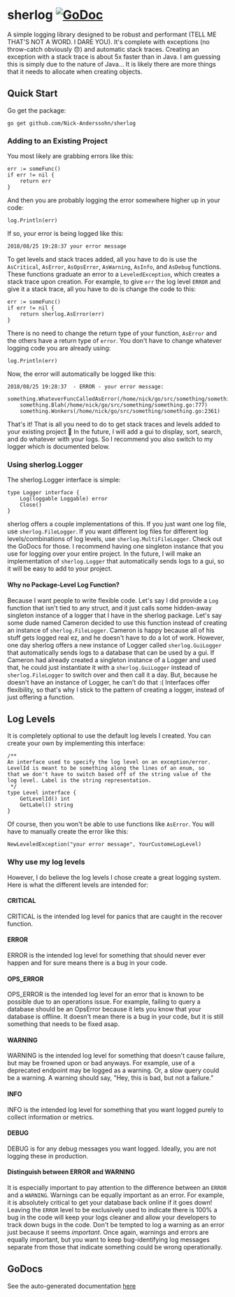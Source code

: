 # sherlog [![GoDoc](https://godoc.org/github.com/Nick-Anderssohn/sherlog?status.svg)](https://godoc.org/github.com/Nick-Anderssohn/sherlog)
A simple logging library designed to be robust and performant (TELL ME THAT'S NOT A WORD. I DARE YOU). It's complete
with exceptions (no throw-catch obviously :disappointed:) and automatic stack traces. Creating an exception
with a stack trace is about 5x faster than in Java. I am guessing this is simply due to the nature of Java...
It is likely there are more things that it needs to allocate when creating objects.

## Quick Start
Go get the package:
```
go get github.com/Nick-Anderssohn/sherlog
```
### Adding to an Existing Project
You most likely are grabbing errors like this:
```
err := someFunc()
if err != nil {
    return err
}
```
And then you are probably logging the error somewhere higher up in your code:
```
log.Println(err)
```
If so, your error is being logged like this:
```
2018/08/25 19:28:37 your error message
```
To get levels and stack traces added, all you have to do is use the `AsCritical`, `AsError`, `AsOpsError`, `AsWarning`, `AsInfo`, and `AsDebug`
functions. These functions graduate an error to a `LeveledException`, which creates a stack trace upon creation. For example, to give 
`err` the log level `ERROR` and give it a stack trace, all you have to do is change the code to this:
```
err := someFunc()
if err != nil {
    return sherlog.AsError(err)
}
```
There is no need to change the return type of your function, `AsError` and the others have a return type of `error`. You don't have to change
whatever logging code you are already using:
```
log.Println(err)
```
Now, the error will automatically be logged like this:
```
2018/08/25 19:28:37  - ERROR - your error message:
	something.WhateverFuncCalledAsError(/home/nick/go/src/something/something.go:57)
	something.Blah(/home/nick/go/src/something/something.go:777)
	something.Wonkers(/home/nick/go/src/something/something.go:2361)
```
That's it! That is all you need to do to get stack traces and levels added to your existing project :slightly_smiling_face:
In the future, I will add a gui to display, sort, search, and do whatever with your logs. So I recommend you also switch to my logger
which is documented below.

### Using sherlog.Logger
The sherlog.Logger interface is simple:
```
type Logger interface {
	Log(loggable Loggable) error
	Close()
}
```
sherlog offers a couple implementations of this. If you just want one log file, use `sherlog.FileLogger`. If you want different log files
for different log levels/combinations of log levels, use `sherlog.MultiFileLogger`. Check out the GoDocs for those. I recommend having one singleton
instance that you use for logging over your entire project. In the future, I will make an implementation of `sherlog.Logger` that automatically
sends logs to a gui, so it will be easy to add to your project.

#### Why no Package-Level Log Function?
Because I want people to write flexible code. Let's say I did provide a `Log` function that isn't tied to any struct, and it just calls
some hidden-away singleton instance of a logger that I have in the sherlog package. Let's say some dude named Cameron decided to use this 
function instead of creating an instance of `sherlog.FileLogger`. Cameron is happy because all of his stuff gets logged real ez, and he doesn't
have to do a lot of work. However, one day sherlog offers a new instance of Logger called `sherlog.GuiLogger` that automatically sends logs
to a database that can be used by a gui. If Cameron had already created a singleton instance of a Logger and used that, he could just instantiate
it with a `sherlog.GuiLogger` instead of `sherlog.FileLogger` to switch over and then call it a day. But, because he doesn't have an instance of Logger, he can't do that :( Interfaces
offer flexibility, so that's why I stick to the pattern of creating a logger, instead of just offering a function.

## Log Levels
It is completely optional to use the default log levels I created. You can create your own by implementing this interface:
```
/**
An interface used to specify the log level on an exception/error.
LevelId is meant to be something along the lines of an enum, so
that we don't have to switch based off of the string value of the
log level. Label is the string representation.
 */
type Level interface {
	GetLevelId() int
	GetLabel() string
}
```
Of course, then you won't be able to use functions like `AsError`. You will have to manually create the error like this:
```
NewLeveledException("your error message", YourCustomeLogLevel)
```
### Why use my log levels
However, I do believe the log levels I chose create a great logging system. Here is what the different levels are intended for:

#### CRITICAL
CRITICAL is the intended log level for panics that are caught in the recover function.

#### ERROR
ERROR is the intended log level for something that should never ever happen and for sure
means there is a bug in your code.

#### OPS_ERROR
OPS_ERROR is the intended log level for an error that is known to be possible due to an operations issue.
For example, failing to query a database should be an OpsError because it lets you know that your database is
offline. It doesn't mean there is a bug in your code, but it is still something that needs to be fixed asap.

#### WARNING
WARNING is the intended log level for something that doesn't cause failure, but may be frowned
upon or bad anyways. For example, use of a deprecated endpoint may be logged as a warning. Or, a slow query could be a 
warning. A warning should say, "Hey, this is bad, but not a failure."

#### INFO
INFO is the intended log level for something that you want logged purely to collect information or metrics.

#### DEBUG
DEBUG is for any debug messages you want logged. Ideally, you are not logging these in production.

#### Distinguish between ERROR and WARNING
It is especially important to pay attention to the difference between an `ERROR` and a `WARNING`. Warnings can be equally
important as an error. For example, it is absolutely critical to get your database back online if it goes down! Leaving the
`ERROR` level to be exclusively used to indicate there is 100% a bug in the code will keep your logs cleaner and allow your
developers to track down bugs in the code. Don't be tempted to log a warning as an error just because it seems _important_.
Once again, warnings and errors are equally important, but you want to keep bug-identifying log messages separate from those
that indicate something could be wrong operationally.

## GoDocs
See the auto-generated documentation [here](https://godoc.org/github.com/Nick-Anderssohn/sherlog)
